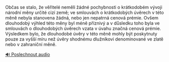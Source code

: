 
Občas se stalo, že věřitelé neměli žádné pochybnosti o krátkodobém vývoji národní měny určité cizí země; ve smlouvách o krátkodobých úvěrech v této měně nebyla stanovena žádná, nebo jen nepatrná cenová prémie. Ovšem dlouhodobý výhled této měny byl méně příznivý a v důsledku toho byla ve smlouvách o dlouhodobých úvěrech vzata v úvahu značná cenová prémie. Výsledkem bylo, že dlouhodobé úvěry v této měně mohly být poskytnuty pouze za vyšší míru než úvěry shodnému dlužníkovi denominované ve zlatě nebo v zahraniční měně.

[🔊 Poslechnout audio](/data/7-paragraphs/audio/chapter_99/para_007-Obas-se-stalo-e-vitel-nemli-dn-pochybnos.mp3)
